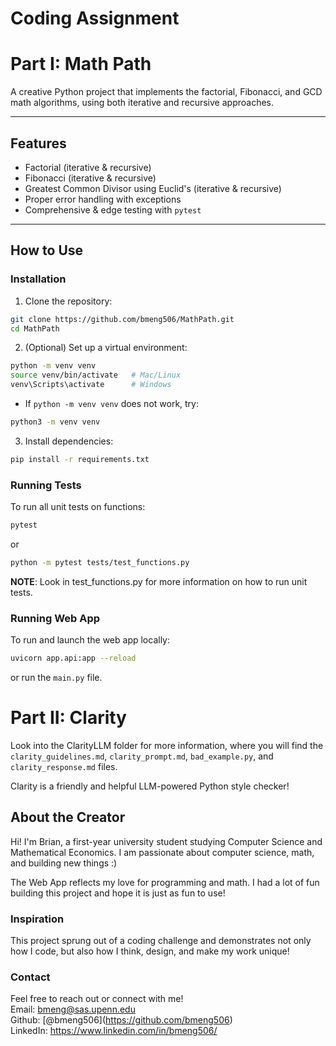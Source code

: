 # Coding Assignment
# Part I: Math Path
A creative Python project that implements the factorial, Fibonacci, and GCD math algorithms, using both iterative and recursive approaches.

---

## Features

- Factorial (iterative & recursive)
- Fibonacci (iterative & recursive)
- Greatest Common Divisor using Euclid's  (iterative & recursive)
- Proper error handling with exceptions
- Comprehensive & edge testing with `pytest`

---

## How to Use

### Installation

1. Clone the repository:
```bash
git clone https://github.com/bmeng506/MathPath.git
cd MathPath
```

2. (Optional) Set up a virtual environment:
```bash
python -m venv venv
source venv/bin/activate   # Mac/Linux
venv\Scripts\activate      # Windows
```
- If `python -m venv venv` does not work, try:
```bash
python3 -m venv venv
```

3. Install dependencies:
```bash
pip install -r requirements.txt
```

### Running Tests
To run all unit tests on functions:
```bash
pytest
```
or
```bash
python -m pytest tests/test_functions.py
```
**NOTE**: Look in test_functions.py for more information on how to run unit tests.


### Running Web App
To run and launch the web app locally:
```bash
uvicorn app.api:app --reload
```
or run the `main.py` file.

# Part II: Clarity

Look into the ClarityLLM folder for more information, where you will find the `clarity_guidelines.md`, `clarity_prompt.md`, `bad_example.py`, and `clarity_response.md` files.

Clarity is a friendly and helpful LLM-powered Python style checker!

## About the Creator
Hi! I'm Brian, a first-year university student studying Computer Science and Mathematical Economics. I am passionate about computer science, math, and building new things :)

The Web App reflects my love for programming and math. I had a lot of fun building this project and hope it is just as fun to use!

### Inspiration 

This project sprung out of a coding challenge and demonstrates not only how I code, but also how I think, design, and make my work unique!

### Contact
Feel free to reach out or connect with me!\
Email: bmeng@sas.upenn.edu\
Github: [@bmeng506\](https://github.com/bmeng506)\
LinkedIn: https://www.linkedin.com/in/bmeng506/
